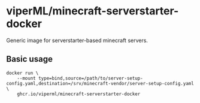 # viperML/minecraft-serverstarter-docker

Generic image for serverstarter-based minecraft servers.

## Basic usage

```console
docker run \
    --mount type=bind,source=/path/to/server-setup-config.yaml,destination=/srv/minecraft-vendor/server-setup-config.yaml \
    ghcr.io/viperml/minecraft-serverstarter-docker
```
